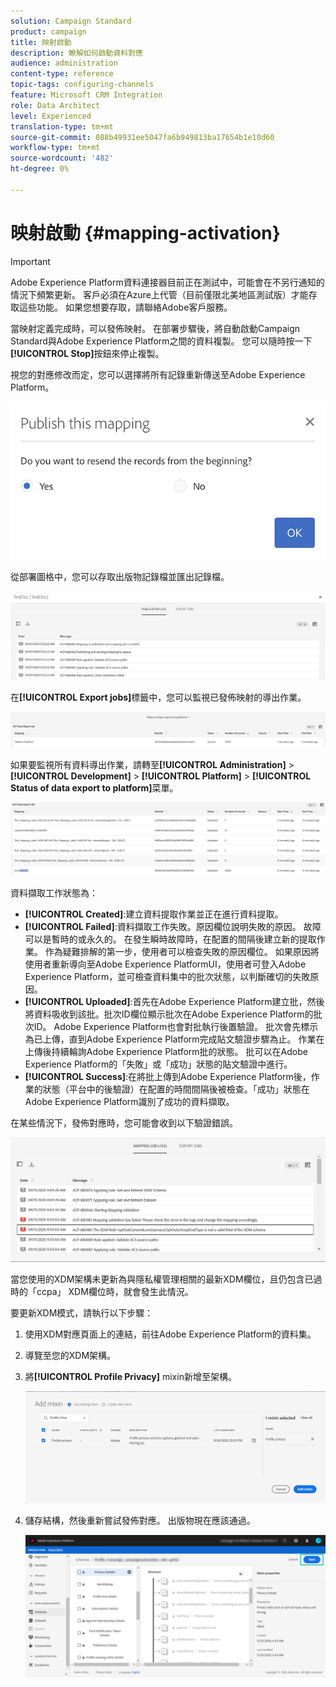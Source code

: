 ```yaml
---
solution: Campaign Standard
product: campaign
title: 映射啟動
description: 瞭解如何啟動資料對應
audience: administration
content-type: reference
topic-tags: configuring-channels
feature: Microsoft CRM Integration
role: Data Architect
level: Experienced
translation-type: tm+mt
source-git-commit: 088b49931ee5047fa6b949813ba17654b1e10d60
workflow-type: tm+mt
source-wordcount: '482'
ht-degree: 0%

---
```



# 映射啟動 {#mapping-activation}

>[!IMPORTANT]
>
>Adobe Experience Platform資料連接器目前正在測試中，可能會在不另行通知的情況下頻繁更新。 客戶必須在Azure上代管（目前僅限北美地區測試版）才能存取這些功能。 如果您想要存取，請聯絡Adobe客戶服務。

當映射定義完成時，可以發佈映射。 在部署步驟後，將自動啟動Campaign Standard與Adobe Experience Platform之間的資料複製。 您可以隨時按一下&#x200B;**[!UICONTROL Stop]**&#x200B;按鈕來停止複製。

視您的對應修改而定，您可以選擇將所有記錄重新傳送至Adobe Experience Platform。

![](assets/aep_publishmapping.png)

從部署圖格中，您可以存取出版物記錄檔並匯出記錄檔。

![](assets/aep_publog.png)

在&#x200B;**[!UICONTROL Export jobs]**&#x200B;標籤中，您可以監視已發佈映射的導出作業。

![](assets/aep_jobstatus.png)

如果要監視所有資料導出作業，請轉至&#x200B;**[!UICONTROL Administration]** > **[!UICONTROL Development]** > **[!UICONTROL Platform]** > **[!UICONTROL Status of data export to platform]**&#x200B;菜單。

![](assets/aep_statusmapping.png)

資料擷取工作狀態為：

* **[!UICONTROL Created]**:建立資料提取作業並正在進行資料提取。
* **[!UICONTROL Failed]**:資料擷取工作失敗。原因欄位說明失敗的原因。 故障可以是暫時的或永久的。 在發生瞬時故障時，在配置的間隔後建立新的提取作業。 作為疑難排解的第一步，使用者可以檢查失敗的原因欄位。 如果原因將使用者重新導向至Adobe Experience PlatformUI，使用者可登入Adobe Experience Platform，並可檢查資料集中的批次狀態，以判斷確切的失敗原因。
* **[!UICONTROL Uploaded]**:首先在Adobe Experience Platform建立批，然後將資料吸收到該批。批次ID欄位顯示批次在Adobe Experience Platform的批次ID。 Adobe Experience Platform也會對批執行後置驗證。 批次會先標示為已上傳，直到Adobe Experience Platform完成貼文驗證步驟為止。 作業在上傳後持續輪詢Adobe Experience Platform批的狀態。 批可以在Adobe Experience Platform的「失敗」或「成功」狀態的貼文驗證中進行。
* **[!UICONTROL Success]**:在將批上傳到Adobe Experience Platform後，作業的狀態（平台中的後驗證）在配置的時間間隔後被檢查。「成功」狀態在Adobe Experience Platform識別了成功的資料擷取。

在某些情況下，發佈對應時，您可能會收到以下驗證錯誤。

![](assets/aep_datamapping_ccpa.png)

當您使用的XDM架構未更新為與隱私權管理相關的最新XDM欄位，且仍包含已過時的「ccpa」 XDM欄位時，就會發生此情況。

要更新XDM模式，請執行以下步驟：

1. 使用XDM對應頁面上的連結，前往Adobe Experience Platform的資料集。

1. 導覽至您的XDM架構。

1. 將&#x200B;**[!UICONTROL Profile Privacy]** mixin新增至架構。

   ![](assets/aep_datamapping_privacyfield.png)

1. 儲存結構，然後重新嘗試發佈對應。 出版物現在應該通過。

   ![](assets/aep_save_mapping.png)
